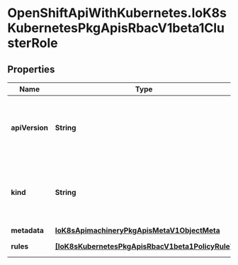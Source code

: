 # OpenShiftApiWithKubernetes.IoK8sKubernetesPkgApisRbacV1beta1ClusterRole

## Properties
Name | Type | Description | Notes
------------ | ------------- | ------------- | -------------
**apiVersion** | **String** | APIVersion defines the versioned schema of this representation of an object. Servers should convert recognized schemas to the latest internal value, and may reject unrecognized values. More info: http://releases.k8s.io/HEAD/docs/devel/api-conventions.md#resources | [optional] 
**kind** | **String** | Kind is a string value representing the REST resource this object represents. Servers may infer this from the endpoint the client submits requests to. Cannot be updated. In CamelCase. More info: http://releases.k8s.io/HEAD/docs/devel/api-conventions.md#types-kinds | [optional] 
**metadata** | [**IoK8sApimachineryPkgApisMetaV1ObjectMeta**](IoK8sApimachineryPkgApisMetaV1ObjectMeta.md) | Standard object&#39;s metadata. | [optional] 
**rules** | [**[IoK8sKubernetesPkgApisRbacV1beta1PolicyRule]**](IoK8sKubernetesPkgApisRbacV1beta1PolicyRule.md) | Rules holds all the PolicyRules for this ClusterRole | 


